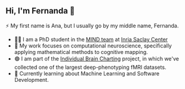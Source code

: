 ## Hi, I'm Fernanda 👋

⚡ My first name is Ana, but I usually go by my middle name, Fernanda.

- 👩‍💻 I am a PhD student in the [MIND team](https://team.inria.fr/mind/) at [Inria Saclay Center](https://www.inria.fr/en/inria-saclay-centre)
- 🧠 My work focuses on computational neuroscience, specifically applying mathematical methods to cognitive mapping.
- 🟢 I am part of the [Individual Brain Charting](https://individual-brain-charting.github.io/docs/index.html) project, in which we've collected one of the largest deep-phenotyping fMRI datasets.
- 🌱 Currently learning about Machine Learning and Software Development.
